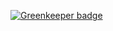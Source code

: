 

[![Greenkeeper badge](https://badges.greenkeeper.io/DenisGayda/magazine.svg)](https://greenkeeper.io/)